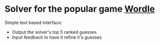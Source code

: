 # Solver for the popular game [Wordle](https://www.nytimes.com/games/wordle/index.html)
Simple text based interface:
- Output the solver's top 5 ranked guesses
- Input feedback to have it refine it's guesses
